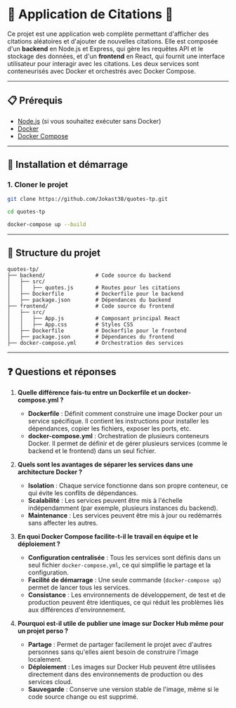 # 🌟 Application de Citations 🌟

Ce projet est une application web complète permettant d'afficher des citations aléatoires et d'ajouter de nouvelles citations. Elle est composée d'un **backend** en Node.js et Express, qui gère les requêtes API et le stockage des données, et d'un **frontend** en React, qui fournit une interface utilisateur pour interagir avec les citations. Les deux services sont conteneurisés avec Docker et orchestrés avec Docker Compose.

---

## **📋 Prérequis**

- [Node.js](https://nodejs.org/) (si vous souhaitez exécuter sans Docker)
- [Docker](https://www.docker.com/)
- [Docker Compose](https://docs.docker.com/compose/)

---

## **🚀 Installation et démarrage**

### **1. Cloner le projet**
```bash
git clone https://github.com/Jokast38/quotes-tp.git

cd quotes-tp

docker-compose up --build
```

---

## **📂 Structure du projet**

```
quotes-tp/
├── backend/                # Code source du backend
│   ├── src/
│   │   ├── quotes.js       # Routes pour les citations
│   ├── Dockerfile          # Dockerfile pour le backend
│   ├── package.json        # Dépendances du backend
├── frontend/               # Code source du frontend
│   ├── src/
│   │   ├── App.js          # Composant principal React
│   │   ├── App.css         # Styles CSS
│   ├── Dockerfile          # Dockerfile pour le frontend
│   ├── package.json        # Dépendances du frontend
├── docker-compose.yml      # Orchestration des services
```

---

## **❓ Questions et réponses**

1. **Quelle différence fais-tu entre un Dockerfile et un docker-compose.yml ?**  
    - **Dockerfile** : Définit comment construire une image Docker pour un service spécifique. Il contient les instructions pour installer les dépendances, copier les fichiers, exposer les ports, etc.  
    - **docker-compose.yml** : Orchestration de plusieurs conteneurs Docker. Il permet de définir et de gérer plusieurs services (comme le backend et le frontend) dans un seul fichier.

2. **Quels sont les avantages de séparer les services dans une architecture Docker ?**  
    - **Isolation** : Chaque service fonctionne dans son propre conteneur, ce qui évite les conflits de dépendances.  
    - **Scalabilité** : Les services peuvent être mis à l'échelle indépendamment (par exemple, plusieurs instances du backend).  
    - **Maintenance** : Les services peuvent être mis à jour ou redémarrés sans affecter les autres.

3. **En quoi Docker Compose facilite-t-il le travail en équipe et le déploiement ?**  
    - **Configuration centralisée** : Tous les services sont définis dans un seul fichier `docker-compose.yml`, ce qui simplifie le partage et la configuration.  
    - **Facilité de démarrage** : Une seule commande (`docker-compose up`) permet de lancer tous les services.  
    - **Consistance** : Les environnements de développement, de test et de production peuvent être identiques, ce qui réduit les problèmes liés aux différences d'environnement.

4. **Pourquoi est-il utile de publier une image sur Docker Hub même pour un projet perso ?**  
    - **Partage** : Permet de partager facilement le projet avec d'autres personnes sans qu'elles aient besoin de construire l'image localement.  
    - **Déploiement** : Les images sur Docker Hub peuvent être utilisées directement dans des environnements de production ou des services cloud.  
    - **Sauvegarde** : Conserve une version stable de l'image, même si le code source change ou est supprimé.
